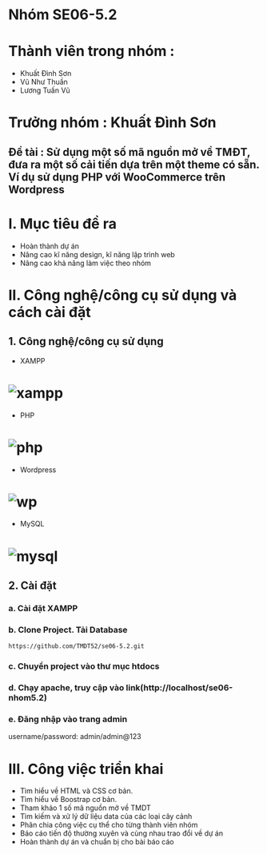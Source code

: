 # Nhóm SE06-5.2
# Thành viên trong nhóm :
* Khuất Đình Sơn
* Vũ Như Thuần
* Lương Tuấn Vũ
# Trưởng nhóm : Khuất Đình Sơn

##  Đề tài : Sử dụng một số mã nguồn mở về TMĐT, đưa ra một số cải tiến dựa trên một theme có sẵn. Ví dụ sử dụng PHP với WooCommerce trên Wordpress

# I. Mục tiêu đề ra
* Hoàn thành dự án
* Nâng cao kĩ năng design, kĩ năng lập trình web
* Nâng cao khả năng làm việc theo nhóm

# II. Công nghệ/công cụ sử dụng và cách cài đặt
## 1. Công nghệ/công cụ sử dụng
* XAMPP
# ![xampp](https://blog.webico.vn/wp-content/uploads/2019/12/maxresdefault-2-2.jpg)
* PHP
# ![php](https://blog.haposoft.com/content/images/2021/07/php.png)
* Wordpress
# ![wp](https://websitehcm.com/wp-content/uploads/2020/09/WordPress-Wallpaper-Professional.png)
* MySQL
# ![mysql](https://user-images.githubusercontent.com/92345693/139523383-011e821c-8692-432e-b3e3-2ddea4bc56ca.png)
## 2. Cài đặt
### a. Cài đặt XAMPP
### b. Clone Project. Tải Database
```$xslt
https://github.com/TMDT52/se06-5.2.git
```
### c. Chuyển project vào thư mục htdocs
### d. Chạy apache, truy cập vào link(http://localhost/se06-nhom5.2)
### e. Đăng nhập vào trang admin
username/password: admin/admin@123

# III. Công việc triển khai
* Tìm hiểu về HTML và CSS cơ bản.
* Tìm hiểu về Boostrap cơ bản.
* Tham khảo 1 số mã nguồn mở về TMDT
* Tìm kiếm và xử lý dữ liệu data của các loại cây cảnh
* Phân chia công việc cụ thể cho từng thành viên nhóm
* Báo cáo tiến độ thường xuyên và cùng nhau trao đổi về dự án
* Hoàn thành dự án và chuẩn bị cho bài báo cáo

